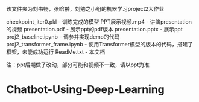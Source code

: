 该文件夹为刘书畅，张晗翀，刘勉之小组的机器学习project2大作业

checkpoint_iter0.pkl		- 训练完成的模型
PPT展示视频.mp4			- 讲演presentation的视频
presentation.pdf		- 展示ppt的pdf版本
presentation.pptx		- 展示ppt
proj2_baseline.ipynb		- 调参并实现demo的代码
proj2_transformer_frame.ipynb	- 使用Transformer模型的版本的代码，搭建了框架，未能成功运行
ReadMe.txt 			- 本文档

注：ppt后期做了改动，部分可能和视频不一致，请以ppt为准
# Chatbot-Using-Deep-Learning
